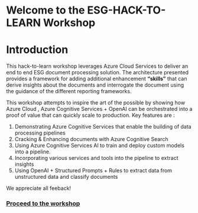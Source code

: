 # Welcome to the **ESG-HACK-TO-LEARN** Workshop

# Introduction

This hack-to-learn workshop leverages Azure Cloud Services to deliver an end to end ESG document processing solution. The architecture presented provides a framework for adding additional enhancement **“skills”** that can derive insights about the documents and interrogate the document using the guidance of the different reporting frameworks.

This workshop attempts to inspire the art of the possible by showing how Azure Cloud , Azure Cognitive Services + OpenAI can be orchestrated into a proof of value that can quickly scale to production. Key features are :
1. Demonstrating Azure Cognitive Services that enable the building of data processing pipelines
1. Cracking & Enhancing documents with Azure Cognitive Search
1. Using Azure Cognitive Services AI to train and deploy custom models into a pipeline.
1. Incorporating various services and tools into the pipeline to extract insights
1. Using OpenAI + Structured Prompts + Rules to extract data from unstructured data and classify documents

We appreciate all feeback! 

### [Proceed to the workshop](documents/part_0.md)
